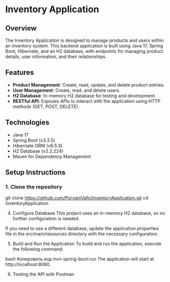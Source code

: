 # Inventory Application

## Overview
The Inventory Application is designed to manage products and users within an inventory system. This backend application is built using Java 17, Spring Boot, Hibernate, and an H2 database, with endpoints for managing product details, user information, and their relationships.

## Features
- **Product Management**: Create, read, update, and delete product entries.
- **User Management**: Create, read, and delete users.
- **H2 Database**: In-memory H2 database for testing and development.
- **RESTful API**: Exposes APIs to interact with the application using HTTP methods (GET, POST, DELETE).

## Technologies
- Java 17
- Spring Boot (v3.3.5)
- Hibernate ORM (v6.5.3)
- H2 Database (v2.2.224)
- Maven for Dependency Management

## Setup Instructions

### 1. Clone the repository
git clone https://github.com/PorvaniVafo/InventoryApplication.git
cd InventoryApplication

4. Configure Database
This project uses an in-memory H2 database, so no further configuration is needed.

If you need to use a different database, update the application.properties file in the src/main/resources directory with the necessary configuration.

5. Build and Run the Application
To build and run the application, execute the following command:

bash
Копировать код
mvn spring-boot:run
The application will start at http://localhost:8080.

6. Testing the API with Postman
